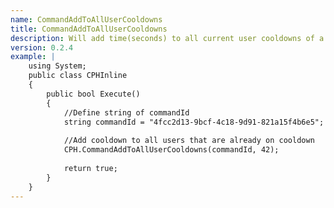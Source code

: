 ```yaml
---
name: CommandAddToAllUserCooldowns
title: CommandAddToAllUserCooldowns
description: Will add time(seconds) to all current user cooldowns of a command, by ID
version: 0.2.4
example: |
    using System;
    public class CPHInline
    {
        public bool Execute()
        {
            //Define string of commandId
            string commandId = "4fcc2d13-9bcf-4c18-9d91-821a15f4b6e5";
            
            //Add cooldown to all users that are already on cooldown
            CPH.CommandAddToAllUserCooldowns(commandId, 42);
            
            return true;
        }
    }
---
```

